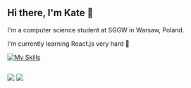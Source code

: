 ## Hi there, I'm Kate 👋

I'm a computer science student at SGGW in Warsaw, Poland.

I'm currently learning React.js very hard 💪

[![My Skills](https://skillicons.dev/icons?i=js,html,css,sass,react,tailwind,ts,nextjs,nodejs,postman,linux,git,gitlab)](https://skillicons.dev)

##
<div>
   <a href = "mailto:katsiaryna.sak@gmail.com"><img src="https://img.shields.io/badge/-Gmail-%23333?style=for-the-badge&logo=gmail&logoColor=white" target="_blank"></a>
  <a href="https://www.linkedin.com/in/katsiaryna-sak" target="_blank"><img src="https://img.shields.io/badge/-LinkedIn-%230077B5?style=for-the-badge&logo=linkedin&logoColor=white" target="_blank"></a> 
  
</div>

